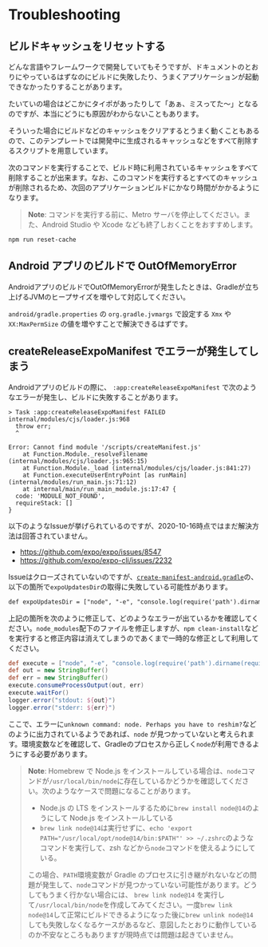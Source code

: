 # Troubleshooting

## ビルドキャッシュをリセットする

どんな言語やフレームワークで開発していてもそうですが、ドキュメントのとおりにやっているはずなのにビルドに失敗したり、うまくアプリケーションが起動できなかったりすることがあります。

たいていの場合はどこかにタイポがあったりして「あぁ、ミスってた〜」となるのですが、本当にどうにも原因がわからないこともあります。

そういった場合にビルドなどのキャッシュをクリアするとうまく動くこともあるので、このテンプレートでは開発中に生成されるキャッシュなどをすべて削除するスクリプトを用意しています。

次のコマンドを実行することで、ビルド時に利用されているキャッシュをすべて削除することが出来ます。なお、このコマンドを実行するとすべてのキャッシュが削除されるため、次回のアプリケーションビルドにかなり時間がかかるようになります。

> **Note**: コマンドを実行する前に、Metro サーバを停止してください。また、Android Studio や Xcode なども終了しおくことをおすすめします。

```
npm run reset-cache
```

## Android アプリのビルドで OutOfMemoryError

AndroidアプリのビルドでOutOfMemoryErrorが発生したときは、Gradleが立ち上げるJVMのヒープサイズを増やして対応してください。

`android/gradle.properties` の `org.gradle.jvmargs` で設定する `Xmx` や `XX:MaxPermSize` の値を増やすことで解決できるはずです。

## createReleaseExpoManifest でエラーが発生してしまう

Androidアプリのビルドの際に、 `:app:createReleaseExpoManifest` で次のようなエラーが発生し、ビルドに失敗することがあります。

```
> Task :app:createReleaseExpoManifest FAILED
internal/modules/cjs/loader.js:968
  throw err;
  ^

Error: Cannot find module '/scripts/createManifest.js'
    at Function.Module._resolveFilename (internal/modules/cjs/loader.js:965:15)
    at Function.Module._load (internal/modules/cjs/loader.js:841:27)
    at Function.executeUserEntryPoint [as runMain] (internal/modules/run_main.js:71:12)
    at internal/main/run_main_module.js:17:47 {
  code: 'MODULE_NOT_FOUND',
  requireStack: []
}
```

以下のようなIssueが挙げられているのですが、2020-10-16時点ではまだ解決方法は回答されていません。

- https://github.com/expo/expo/issues/8547
- https://github.com/expo/expo-cli/issues/2232

Issueはクローズされていないのですが、[`create-manifest-android.gradle`](https://github.com/expo/expo/blob/a566b2afecac8b8d922df0046b1eacc16d5757fb/packages/expo-updates/scripts/create-manifest-android.gradle#L13)の、以下の箇所で`expoUpdatesDir`の取得に失敗している可能性があります。

```diff
def expoUpdatesDir = ["node", "-e", "console.log(require('path').dirname(require.resolve('expo-updates/package.json')));"].execute([], projectDir).text.trim()
```

上記の箇所を次のように修正して、どのようなエラーが出ているかを確認してください。`node_modules`配下のファイルを修正しますが、`npm clean-install`などを実行すると修正内容は消えてしまうのであくまで一時的な修正として利用してください。

```groovy
def execute = ["node", "-e", "console.log(require('path').dirname(require.resolve('expo-updates/package.json')));"].execute([], projectDir)
def out = new StringBuffer()
def err = new StringBuffer()
execute.consumeProcessOutput(out, err)
execute.waitFor()
logger.error("stdout: ${out}")
logger.error("stderr: ${err}")
```

ここで、エラーに`unknown command: node. Perhaps you have to reshim?`などのように出力されているようであれば、`node` が見つかっていないと考えられます。環境変数などを確認して、Gradleのプロセスから正しく`node`が利用できるようにする必要があります。

> **Note**: Homebrew で Node.js をインストールしている場合は、`node`コマンドが`/usr/local/bin/node`に存在しているかどうかを確認してください。次のようなケースで問題になることがあります。
>
> - Node.js の LTS をインストールするために`brew install node@14`のようにして Node.js をインストールしている
> - `brew link node@14`は実行せずに、`echo 'export PATH="/usr/local/opt/node@14/bin:$PATH"' >> ~/.zshrc`のようなコマンドを実行して、zsh などから`node`コマンドを使えるようにしている。
>
> この場合、`PATH`環境変数が Gradle のプロセスに引き継がれないなどの問題が発生して、`node`コマンドが見つかっていない可能性があります。どうしてもうまく行かない場合には、 `brew link node@14` を実行して`/usr/local/bin/node`を作成してみてください。一度`brew link node@14`して正常にビルドできるようになった後に`brew unlink node@14`しても失敗しなくなるケースがあるなど、意図したとおりに動作しているのか不安なところもありますが現時点では問題は起きていません。
